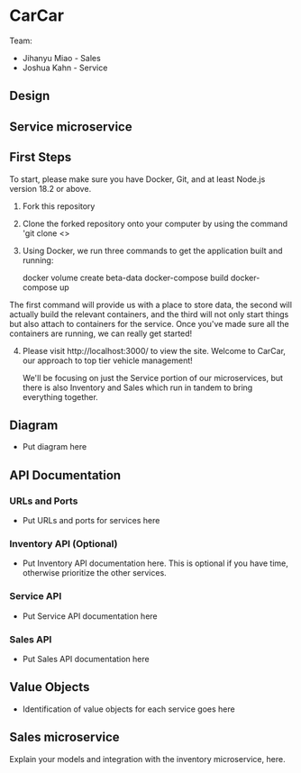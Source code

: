 # CarCar

Team:

* Jihanyu Miao - Sales
* Joshua Kahn - Service

## Design

## Service microservice

## First Steps
 To start, please make sure you have Docker, Git, and at least Node.js version 18.2 or above.

 1) Fork this repository
 2) Clone the forked repository onto your computer by using the command 'git clone <<repository url>>
 3) Using Docker, we run three commands to get the application built and running:

    docker volume create beta-data
    docker-compose build
    docker-compose up

The first command will provide us with a place to store data, the second will actually build the relevant containers, and the third will not only start things but also attach to containers for the service. Once you've made sure all the containers are running, we can really get started!

4) Please visit http://localhost:3000/ to view the site. Welcome to CarCar, our approach to top tier vehicle management!

    We'll be focusing on just the Service portion of our microservices, but there is also Inventory and Sales which run in tandem to bring everything together.

## Diagram
 - Put diagram here

## API Documentation

### URLs and Ports
 - Put URLs and ports for services here

### Inventory API (Optional)
 - Put Inventory API documentation here. This is optional if you have time, otherwise prioritize the other services.

### Service API
 - Put Service API documentation here

### Sales API
 - Put Sales API documentation here

## Value Objects
 - Identification of value objects for each service goes here

## Sales microservice

Explain your models and integration with the inventory
microservice, here.
